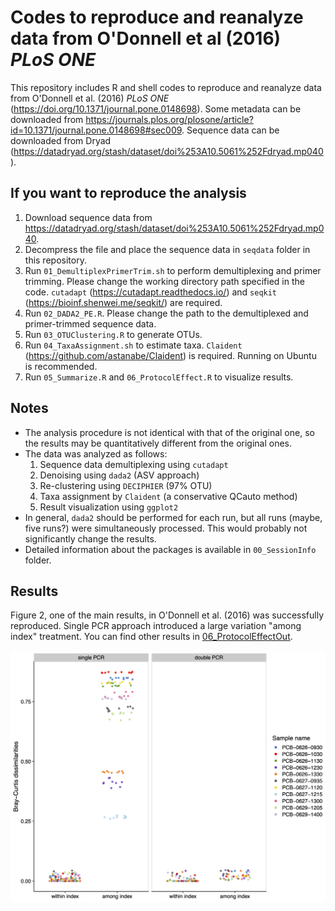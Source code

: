 # Codes to reproduce and reanalyze data from O'Donnell et al (2016) _PLoS ONE_
This repository includes R and shell codes to reproduce and reanalyze data from O'Donnell et al. (2016) _PLoS ONE_ (https://doi.org/10.1371/journal.pone.0148698). Some metadata can be downloaded from https://journals.plos.org/plosone/article?id=10.1371/journal.pone.0148698#sec009. Sequence data can be downloaded from Dryad (https://datadryad.org/stash/dataset/doi%253A10.5061%252Fdryad.mp040).

## If you want to reproduce the analysis
1. Download sequence data from https://datadryad.org/stash/dataset/doi%253A10.5061%252Fdryad.mp040.
2. Decompress the file and place the sequence data in `seqdata` folder in this repository.
3. Run `01_DemultiplexPrimerTrim.sh` to perform demultiplexing and primer trimming. Please change the working directory path specified in the code. `cutadapt` (https://cutadapt.readthedocs.io/) and `seqkit` (https://bioinf.shenwei.me/seqkit/) are required.
4. Run `02_DADA2_PE.R`. Please change the path to the demultiplexed and primer-trimmed sequence data.
5. Run `03_OTUClustering.R` to generate OTUs.
6. Run `04_TaxaAssignment.sh` to estimate taxa. `Claident` (https://github.com/astanabe/Claident) is required. Running on Ubuntu is recommended.
7. Run `05_Summarize.R` and `06_ProtocolEffect.R` to visualize results.

## Notes
- The analysis procedure is not identical with that of the original one, so the results may be quantitatively different from the original ones.
- The data was analyzed as follows:
    1. Sequence data demultiplexing using `cutadapt`
    2. Denoising using `dada2` (ASV approach)
    3. Re-clustering using `DECIPHIER` (97% OTU)
    4. Taxa assignment by `Claident` (a conservative QCauto method)
    5. Result visualization using `ggplot2`
- In general, `dada2` should be performed for each run, but all runs (maybe, five runs?) were simultaneously processed. This would probably not significantly change the results. 
- Detailed information about the packages is available in `00_SessionInfo` folder.

## Results
Figure 2, one of the main results, in O'Donnell et al. (2016) was successfully reproduced. Single PCR approach introduced a large variation "among index" treatment. You can find other results in <a href=https://github.com/ong8181/random-codes/tree/master/10_ReproduceODonnell2016/06_ProtocolEffectOut>06_ProtocolEffectOut</a>. <br>

<img src="img/Reproduce_ODonnell2016_Fig2.png" width="800px">

